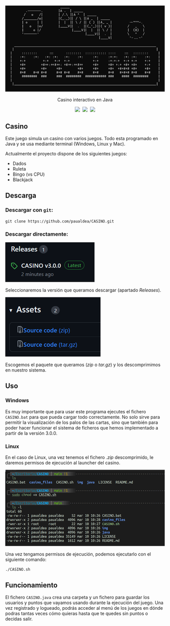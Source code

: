 <p align="center">
<img src="img/home_screen.png" alt="CASINO HOME">
</p>

<p align="center">
Casino interactivo en Java
</p>
<p align="center">
 <a href=""><img src="https://img.shields.io/badge/version-3.2.2-blue"></a>&nbsp;
 <a href=""><img src="https://img.shields.io/badge/license-GPL 3.0-orange"></a>&nbsp;
 <a href=""><img src="https://img.shields.io/badge/contributors-2-green"></a>
</p>

## Casino

Este juego simula un casino con varios juegos. Todo esta programado en Java y se usa mediante terminal (Windows, Linux y Mac). 

Actualmente el proyecto dispone de los siguientes juegos:

 - Dados
 - Ruleta
 - Bingo (vs CPU)
 - Blackjack

## Descarga

### Descargar con `git`:

```term
git clone https://github.com/paualdea/CASINO.git
```

### Descargar directamente:

<img src="img/descarga.png" alt="descarga">

Seleccionaremos la versión que queramos descargar (apartado _Releases_).

<img src="img/paquetes.png" alt="paquetes">

Escogemos el paquete que queramos (_zip_ o _tar.gz_) y los descomprimimos en nuestro sistema.

## Uso

### Windows

Es muy importante que para usar este programa ejecutes el fichero `CASINO.bat` para que pueda cargar todo correctamente. No solo sirve para permitir la visualización de los palos de las cartas, sino que también para poder hacer funcionar el sistema de ficheros que hemos implementado a partir de la versión 3.0.0.

### Linux

En el caso de Linux, una vez tenemos el fichero _.zip_ descomprimido, le daremos permisos de ejecución al launcher del casino.

<img src="img/casino_linux.png" alt="casino linux">

Una vez tengamos permisos de ejecución, podemos ejecutarlo con el siguiente comando:

```term
./CASINO.sh
```

## Funcionamiento

El fichero `CASINO.java` crea una carpeta y un fichero para guardar los usuarios y puntos que vayamos usando durante la ejecución del juego. Una vez registrado y logueado, podrás acceder al menú de los juegos en dónde podras tantas veces cómo quieras hasta que te quedes sin puntos o decidas salir.

